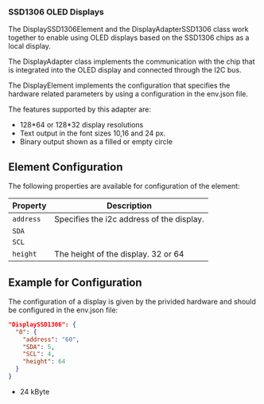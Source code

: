 ### SSD1306 OLED Displays

The DisplaySSD1306Element and the DisplayAdapterSSD1306 class work together to enable using OLED displays based on the SSD1306 chips as a local display.

The DisplayAdapter class implements the communication with the chip that is integrated into the OLED display and connected through the I2C  bus.

The DisplayElement implements the configuration that specifies the hardware related parameters by using a configuration in the env.json file.

The features supported by this adapter are:

* 128\*64 or 128\*32 display resolutions
* Text output in the font sizes 10,16 and 24 px.
* Binary output shown as a filled or empty circle


## Element Configuration

The following properties are available for configuration of the element:

| Property  | Description                                             |
| --------- | ------------------------------------------------------- |
| `address`    | Specifies the i2c address of the display.         |
| `SDA` |  |
| `SCL` |  |
| `height`   | The height of the display. 32 or 64|


## Example for Configuration

The configuration of a display is given by the privided hardware and should be configured in the env.json file:

```JSON
"DisplaySSD1306": {
  "0": {
    "address": "60",
    "SDA": 5,
    "SCL": 4,
    "height": 64
  }
}
```

+ 24 kByte 